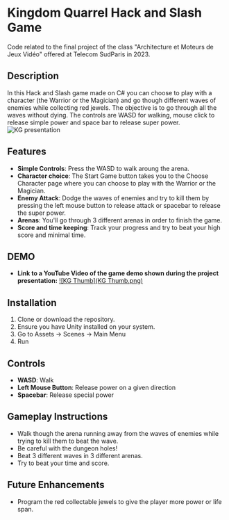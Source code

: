 # Kingdom Quarrel Hack and Slash Game
Code related to the final project of the class "Architecture et Moteurs de Jeux Vidéo" offered at Telecom SudParis in 2023.

## Description
In this Hack and Slash game made on C# you can choose to play with a character (the Warrior or the Magician) and go though different waves of enemies while collecting red jewels. 
The objective is to go through all the waves without dying. The controls are WASD for walking, mouse click to release simple power and space bar to release super power.
![KG presentation](https://github.com/thaisstein/kingdomquarrel-game/assets/52481495/bfac171f-2c92-4275-b717-361dc7677340)


## Features

- **Simple Controls**: Press the WASD to walk aroung the arena.
- **Character choice**: The Start Game button takes you to the Choose Character page where you can choose to play with the Warrior or the Magician.
- **Enemy Attack**: Dodge the waves of enemies and try to kill them by pressing the left mouse button to release attack or spacebar to release the super power.
- **Arenas**: You'll go through 3 different arenas in order to finish the game.
- **Score and time keeping**: Track your progress and try to beat your high score and minimal time.

## DEMO
- **Link to a YouTube Video of the game demo shown during the project presentation:**
[![KG Thumb](KG Thumb.png)](https://youtu.be/6roAZjSJAO4 "KG Thumb")

## Installation

1. Clone or download the repository.
2. Ensure you have Unity installed on your system.
3. Go to Assets -> Scenes -> Main Menu
4. Run

## Controls

- **WASD**: Walk
- **Left Mouse Button**: Release power on a given direction
- **Spacebar**: Release special power

## Gameplay Instructions

- Walk though the arena running away from the waves of enemies while trying to kill them to beat the wave.
- Be careful with the dungeon holes! 
- Beat 3 different waves in 3 different arenas.
- Try to beat your time and score.

## Future Enhancements

- Program the red collectable jewels to give the player more power or life span.
